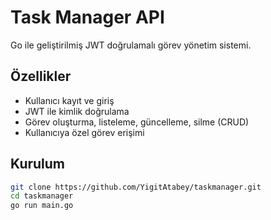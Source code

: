 # Task Manager API

Go ile geliştirilmiş JWT doğrulamalı görev yönetim sistemi.

## Özellikler

- Kullanıcı kayıt ve giriş
- JWT ile kimlik doğrulama
- Görev oluşturma, listeleme, güncelleme, silme (CRUD)
- Kullanıcıya özel görev erişimi

## Kurulum

```bash
git clone https://github.com/YigitAtabey/taskmanager.git
cd taskmanager
go run main.go
